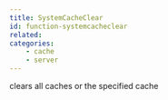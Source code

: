 ```yaml
---
title: SystemCacheClear
id: function-systemcacheclear
related:
categories:
    - cache
    - server
---
```


clears all caches or the specified cache